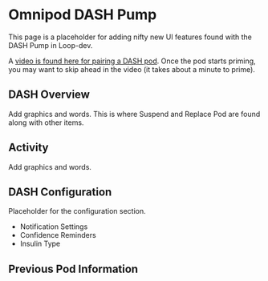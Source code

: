# Omnipod DASH Pump

This page is a placeholder for adding nifty new UI features found with the DASH Pump in Loop-dev.

A [video is found here for pairing a DASH pod](https://drive.google.com/file/d/1mN5s8-oorvoa-gbjAaYbnUnl_-vvuhNC/view?usp=sharing). Once the pod starts priming, you may want to skip ahead in the video (it takes about a minute to prime).

## DASH Overview

Add graphics and words.
This is where Suspend and Replace Pod are found along with other items.

## Activity

Add graphics and words.

## DASH Configuration

Placeholder for the configuration section.

* Notification Settings
* Confidence Reminders
* Insulin Type

## Previous Pod Information